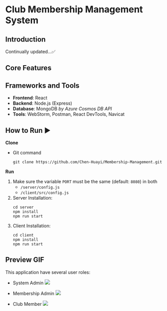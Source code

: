 # Club Membership Management System

## Introduction
Continually updated...✅

## Core Features
[//]: # (+ [x] Create account)
[//]: # (+ [x] User login)
[//]: # (+ [x] Update user profile)

## Frameworks and Tools
+ **Frontend**: React
+ **Backend**: Node.js (Express)
+ **Database**: MongoDB *by Azure Cosmos DB API*
+ **Tools**: WebStorm, Postman, React DevTools, Navicat

## How to Run ▶
**Clone**
+ Git command
    ```shell
    git clone https://github.com/Chen-Huayi/Membership-Management.git
    ```
**Run**
1. Make sure the variable `PORT` must be the same (default: `8080`) in both
   + `/server/config.js`
   + `/client/src/config.js`
2. Server Installation: 
    ```shell
    cd server
    npm install
    npm run start
    ```
3. Client Installation: 
    ```shell
    cd client
    npm install
    npm run start
    ```
## Preview GIF
This application have several user roles:
+ System Admin
![](https://github.com/Chen-Huayi/pictures/blob/main/system_admin.gif)

+ Membership Admin
![](https://github.com/Chen-Huayi/pictures/blob/main/membership_admin.gif)

+ Club Member
![](https://github.com/Chen-Huayi/pictures/blob/main/member.gif)
